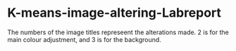 # K-means-image-altering-Labreport

The numbers of the image titles represeent the alterations made. 2 is for the main colour adjustment, and 3 is for the background.
